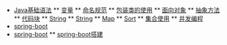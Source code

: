 <!--
 * @Descripttion: 
 * @version: 
 * @Author: naxiaozi
 * @Date: 2022-06-23 14:03:46
 * @LastEditors: Please set LastEditors
 * @LastEditTime: 2022-07-06 14:34:55
-->
* [Java基础语法](base)
** [变量](val.md)
** [命名规范](name-convensions.md)
** [包装类的使用](pack-class)
** [面向对象](oop)
** [抽象方法](abstract)
** [代码块](block-code)
** [String](string)
** [String](string)
** [Map](map)
** [Sort](sort)
** [集合使用](set)
** [并发编程](thread)
* [spring-boot](spring-home)
* [spring-boot](spring-home)
** [spring-boot搭建](spring-init)
